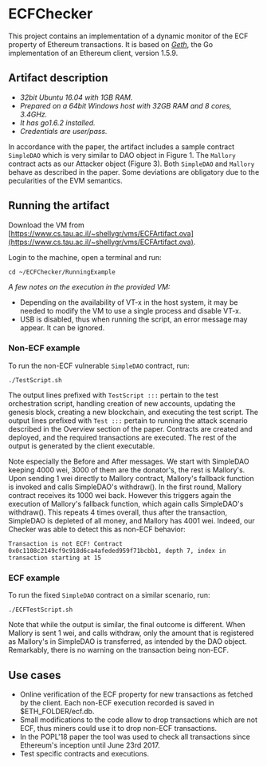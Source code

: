 # ECFChecker

This project contains an implementation of a dynamic monitor of the ECF property of Ethereum transactions.
It is based on _[Geth](https://github.com/ethereum/go-ethereum)_, the Go implementation of an Ethereum client, version 1.5.9.

## Artifact description
+ _32bit Ubuntu 16.04 with 1GB RAM._
+ _Prepared on a 64bit Windows host with 32GB RAM and 8 cores, 3.4GHz._
+ _It has go1.6.2 installed._
+ _Credentials are user/pass._

In accordance with the paper, the artifact includes a sample contract ```SimpleDAO``` which is very similar to DAO object in Figure 1.
The ```Mallory``` contract acts as our Attacker object (Figure 3).
Both ```SimpleDAO``` and ```Mallory``` behave as described in the paper. Some deviations are obligatory due to the pecularities of the EVM semantics.

## Running the artifact
Download the VM from [https://www.cs.tau.ac.il/~shellygr/vms/ECFArtifact.ova](https://www.cs.tau.ac.il/~shellygr/vms/ECFArtifact.ova).

Login to the machine, open a terminal and run:

	cd ~/ECFChecker/RunningExample

*A few notes on the execution in the provided VM:*
+ Depending on the availability of VT-x in the host system, it may be needed to modify the VM to use a single process and disable VT-x.
+ USB is disabled, thus when running the script, an error message may appear. It can be ignored.


### Non-ECF example
To run the non-ECF vulnerable ```SimpleDAO``` contract, run:

	./TestScript.sh

The output lines prefixed with ```TestScript :::``` pertain to the test orchestration script, handling creation of new accounts, updating the genesis block, creating a new blockchain, and executing the test script.
The output lines prefixed with ```Test :::``` pertain to running the attack scenario described in the Overview section of the paper. Contracts are created and deployed, and the required transactions are executed.
The rest of the output is generated by the client executable.

Note especially the Before and After messages.
We start with SimpleDAO keeping 4000 wei, 3000 of them are the donator's, the rest is Mallory's. 
Upon sending 1 wei directly to Mallory contract, Mallory's fallback function is invoked and calls SimpleDAO's withdraw(). 
In the first round, Mallory contract receives its 1000 wei back. 
However this triggers again the execution of Mallory's fallback function, which again calls SimpleDAO's withdraw(). 
This repeats 4 times overall, thus after the transaction, SimpleDAO is depleted of all money, and Mallory has 4001 wei.
Indeed, our Checker was able to detect this as non-ECF behavior:

	Transaction is not ECF! Contract 0x0c1108c2149cf9c918d6ca4afeded959f71bcbb1, depth 7, index in transaction starting at 15


### ECF example
To run the fixed ```SimpleDAO``` contract on a similar scenario, run:

	./ECFTestScript.sh

Note that while the output is similar, the final outcome is different.
When Mallory is sent 1 wei, and calls withdraw, only the amount that is registered as Mallory's in SimpleDAO is transferred, as intended by the DAO object.
Remarkably, there is no warning on the transaction being non-ECF.


## Use cases
 - Online verification of the ECF property for new transactions as fetched by the client. Each non-ECF execution recorded is saved in $ETH_FOLDER/ecf.db.
 - Small modifications to the code allow to drop transactions which are not ECF, thus miners could use it to drop non-ECF transactions.
 - In the POPL'18 paper the tool was used to check all transactions since Ethereum's inception until June 23rd 2017.
 - Test specific contracts and executions.
